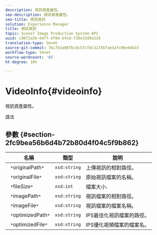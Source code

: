 ```yaml
---
description: 視訊資產屬性。
seo-description: 視訊資產屬性。
seo-title: 視訊資訊
solution: Experience Manager
title: 視訊資訊
topic: Scene7 Image Production System API
uuid: c90f2a56-64ff-4f04-bfed-739e33d9a319
translation-type: tm+mt
source-git-commit: 7bc7b3a86fbcdc57cfdc31745fae3afc06e44b15
workflow-type: tm+mt
source-wordcount: '65'
ht-degree: 10%

---
```



# VideoInfo{#videoinfo}

視訊資產屬性。

語法

## 參數 {#section-2fc9bea56b6d4b72b80d4f04c5f9b862}

| 名稱 | 類型 | 說明 |
|---|---|---|
| ` *`originalPath`*` | `xsd:string` | 上傳視訊的相對路徑。 |
| ` *`originalFile`*` | `xsd:string` | 原始視訊檔案的名稱。 |
| ` *`fileSize`*` | `xsd:int` | 檔案大小. |
| ` *`imagePath`*` | `xsd:string` | 視訊檔案的相對路徑。 |
| ` *`imageFile`*` | `xsd:string` | 視訊檔案的檔案名稱。 |
| ` *`optimizedPath`*` | `xsd:string` | IPS最佳化視訊檔案的路徑。 |
| ` *`optimizedFile`*` | `xsd:string` | IPS優化視頻檔案的檔案名。 |

